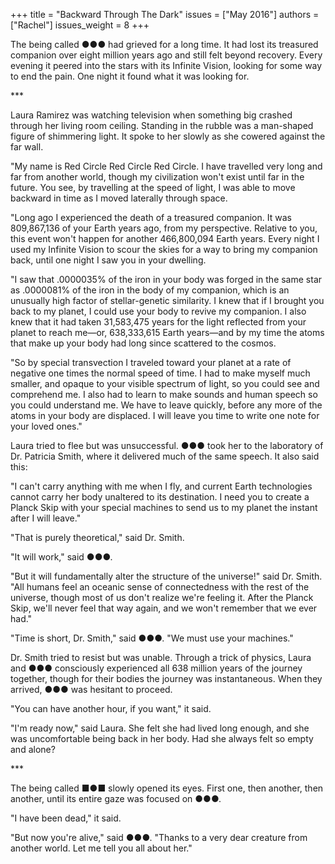 +++
title = "Backward Through The Dark"
issues = ["May 2016"]
authors = ["Rachel"]
issues_weight = 8
+++

The being called ●●● had grieved for a long time. It had lost its treasured companion over eight million years ago and still felt beyond recovery. Every evening it peered into the stars with its Infinite Vision, looking for some way to end the pain. One night it found what it was looking for.

\*\*\*

Laura Ramirez was watching television when something big crashed through her living room ceiling. Standing in the rubble was a man-shaped figure of shimmering light. It spoke to her slowly as she cowered against the far wall.

"My name is Red Circle Red Circle Red Circle. I have travelled very long and far from another world, though my civilization won't exist until far in the future. You see, by travelling at the speed of light, I was able to move backward in time as I moved laterally through space.

"Long ago I experienced the death of a treasured companion. It was 809,867,136 of your Earth years ago, from my perspective. Relative to you, this event won't happen for another 466,800,094 Earth years. Every night I used my Infinite Vision to scour the skies for a way to bring my companion back, until one night I saw you in your dwelling.

"I saw that .0000035% of the iron in your body was forged in the same star as .0000081% of the iron in the body of my companion, which is an unusually high factor of stellar-genetic similarity. I knew that if I brought you back to my planet, I could use your body to revive my companion. I also knew that it had taken 31,583,475 years for the light reflected from your planet to reach me—or, 638,333,615 Earth years—and by my time the atoms that make up your body had long since scattered to the cosmos.

"So by special transvection I traveled toward your planet at a rate of negative one times the normal speed of time. I had to make myself much smaller, and opaque to your visible spectrum of light, so you could see and comprehend me. I also had to learn to make sounds and human speech so you could understand me. We have to leave quickly, before any more of the atoms in your body are displaced. I will leave you time to write one note for your loved ones."

Laura tried to flee but was unsuccessful. ●●● took her to the laboratory of Dr. Patricia Smith, where it delivered much of the same speech. It also said this:

"I can't carry anything with me when I fly, and current Earth technologies cannot carry her body unaltered to its destination. I need you to create a Planck Skip with your special machines to send us to my planet the instant after I will leave."

"That is purely theoretical," said Dr. Smith.

"It will work," said ●●●.

"But it will fundamentally alter the structure of the universe!" said Dr. Smith. "All humans feel an oceanic sense of connectedness with the rest of the universe, though most of us don't realize we're feeling it. After the Planck Skip, we'll never feel that way again, and we won't remember that we ever had."

"Time is short, Dr. Smith," said ●●●. "We must use your machines."

Dr. Smith tried to resist but was unable. Through a trick of physics, Laura and ●●● consciously experienced all 638 million years of the journey together, though for their bodies the journey was instantaneous. When they arrived, ●●● was hesitant to proceed.

"You can have another hour, if you want," it said.

"I'm ready now," said Laura. She felt she had lived long enough, and she was uncomfortable being back in her body. Had she always felt so empty and alone?

\*\*\*

The being called ■●■ slowly opened its eyes. First one, then another, then another, until its entire gaze was focused on ●●●.

"I have been dead," it said.

"But now you're alive," said ●●●. "Thanks to a very dear creature from another world. Let me tell you all about her."
